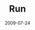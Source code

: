 ---
layout: media
category: media
title: "Run"
date: 2009-07-24
description: "Video from the \"Context\" series about running to those who are hurting."
video: "https://s3.amazonaws.com/crossroadsvideomessages/Manifesto.mp4"
video-poster: "https://www.crossroads.net/uploadedfiles/run2.jpg"
---